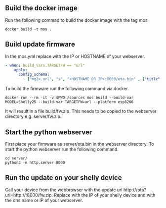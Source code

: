 ## Build the docker image
Run the following commad to build the docker image with the tag mos
```
docker build -t mos .
```

## Build update firmware
In the mos.yml replace <HOSTNAME OR IP> with the IP or HOSTNAME of your webserver.
```yaml
- when: build_vars.TARGETFW == "url"
    apply:
      config_schema:
        - ["mg2x.url", "s", "<HOSTNAME OR IP>:8000/ota.bin" , {"title": "URL of target firmware"}]

```
To build the firmware run the following command via docker.
 ```
 docker run --rm -it -v $PWD:/sources mos build --build-var MODEL=Shelly25 --build-var TARGETFW=url --platform esp8266
 ```
It will result in a file build/fw.zip. This needs to be copied to the webserver directory e.g. server/fw.zip.

## Start the python webserver
First place your firmware as server/ota.bin in the webserver directory. To start the python webserver run the following command.
```
cd server/
python3 -m http.server 8000
```

## Run the update on your shelly device
Call your device from the webbrowser with the update url http://<IP of the shelly>/ota?url=http://<HOSTNAME OR IP>:8000/fw.zip. Replace <IP of the shelly> with the IP of your shelly device and <HOSTNAME OR IP> with the dns name or IP of your webserver.
